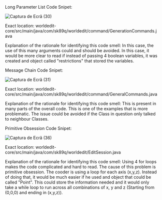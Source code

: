 Long Parameter List
Code Snipet:

![Captura de Ecrã (30)](https://github.com/user-attachments/assets/d92dbc84-e8a6-4084-b548-aeb825aa5c87)

Exact location: worldedit-core/src/main/java/com/sk89q/worldedit/command/GenerationCommands.java

Explanation of the rationale for identifying this code smell: In this case, the use of this many arguments
could and should be avoided. In this case, it would be more clear to read if instead of passing 4 boolean variables, 
it was created and object called "restrictions" that stored the variables.


Message Chain
Code Snipet:

![Captura de Ecrã (31)](https://github.com/user-attachments/assets/6722a17b-5922-44a3-bd23-ebf50f9213d9)

Exact location: worldedit-core/src/main/java/com/sk89q/worldedit/command/GeneralCommands.java

Explanation of the rationale for identifying this code smell: This is present in many parts of the overall code.
This is one of the examples that is more problematic. The issue could be avoided if the Class in question only
talked to neighbour Classes.


Primitive Obsession
Code Snipet:

![Captura de Ecrã (36)](https://github.com/user-attachments/assets/e43c9145-1b26-4ddd-878e-4af703274204)

Exact location: worldedit-core/src/main/java/com/sk89q/worldedit/EditSession.java

Explanation of the rationale for identifying this code smell: Using 4 for loops makes the code complicated and
hard to read. The cause of this problem is primitive obsession. The cooder is using a loop for each axis (x,y,z).
Instead of doing that, it would be much easier if he used and object that could be called "Point". This could store the
information needed and it would only take a while loop to run across all combinations of x, y and z (Starting from 
(0,0,0) and ending in (x,y,z)). 
